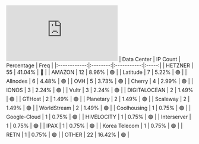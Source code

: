 ![Diagramm](https://github.com/111STAVR111/props/blob/main/Celestia/Mainnet/Decentralization/1/README.md)
| Data Center | IP Count | Percentage | Freq |
|:------------:|:--------:|:-----------:|:-----:|
| HETZNER | 55 | 41.04% | 🔴 |
| AMAZON | 12 | 8.96% | 🟢 |
| Latitude | 7 | 5.22% | 🟢 |
| Allnodes | 6 | 4.48% | 🟢 |
| OVH | 5 | 3.73% | 🟢 |
| Cherry | 4 | 2.99% | 🟢 |
| IONOS | 3 | 2.24% | 🟢 |
| Vultr | 3 | 2.24% | 🟢 |
| DIGITALOCEAN | 2 | 1.49% | 🟢 |
| GTHost | 2 | 1.49% | 🟢 |
| Planetary | 2 | 1.49% | 🟢 |
| Scaleway | 2 | 1.49% | 🟢 |
| WorldStream | 2 | 1.49% | 🟢 |
| Coolhousing | 1 | 0.75% | 🟢 |
| Google-Cloud | 1 | 0.75% | 🟢 |
| HIVELOCITY | 1 | 0.75% | 🟢 |
| Interserver | 1 | 0.75% | 🟢 |
| IPAX | 1 | 0.75% | 🟢 |
| Korea Telecom | 1 | 0.75% | 🟢 |
| RETN | 1 | 0.75% | 🟢 |
| OTHER | 22 | 16.42% | 🟢 |